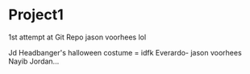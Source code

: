 # Project1
1st attempt at Git Repo
jason voorhees lol



Jd Headbanger's halloween costume = idfk
Everardo- jason voorhees
Nayib
Jordan...

